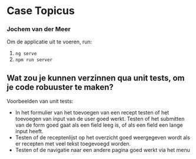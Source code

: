 # Case Topicus
### Jochem van der Meer

Om de applicatie uit te voeren, run:
1. ```ng serve```
2. ```npm run server```

## Wat zou je kunnen verzinnen qua unit tests, om je code robuuster te maken?
Voorbeelden van unit tests:
- In het formulier van het toevoegen van een recept testen of het toevoegen van input van de user goed werkt. Testen of het submitten van de form goed gaat als een field leeg is, of als een field een lange input heeft. 
- Testen of de receptenlijst op het overzicht goed weergegeven wordt als er recepten met veel tekst toegevoegd worden.
- Testen of de navigatie naar een andere pagina goed werkt via het menu

